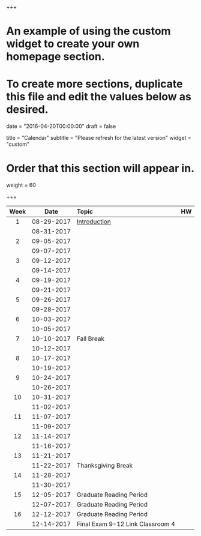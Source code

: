 +++
# An example of using the custom widget to create your own homepage section.
# To create more sections, duplicate this file and edit the values below as desired.

date = "2016-04-20T00:00:00"
draft = false

title = "Calendar"
subtitle = "Please refresh for the latest version"
widget = "custom"

# Order that this section will appear in.
weight = 60

+++

| Week |  Date      | Topic |   HW |
|:--:|:-------------:|:---------------------------|:---|
| 1 | 08-29-2017   |  [Introduction](publication/intro/) |       |
|   | 08-31-2017 | | |
| 2 | 09-05-2017 | | |
|   | 09-07-2017 | | |
| 3 | 09-12-2017 | | |
|   | 09-14-2017 | | |
| 4 | 09-19-2017 | | |
|   | 09-21-2017 | | |
| 5 | 09-26-2017 | | |
|   | 09-28-2017 | | |
| 6 | 10-03-2017 | | |
|   | 10-05-2017 | | |
| 7 | 10-10-2017 |Fall Break | |
|   | 10-12-2017 | | |
| 8 | 10-17-2017 | | |
|   | 10-19-2017 | | |
| 9 | 10-24-2017 | | |
|   | 10-26-2017 | | |
| 10| 10-31-2017 |        | | |
|   | 11-02-2017  | | |
| 11| 11-07-2017 |        | | |
|   | 11-09-2017 | | |
| 12| 11-14-2017 |        | | |
|   | 11-16-2017 | | |
| 13| 11-21-2017 | | |
|   | 11-22-2017 |Thanksgiving Break | |
| 14| 11-28-2017 | | |
|   | 11-30-2017 | | |
| 15| 12-05-2017 | Graduate Reading Period | |
|   | 12-07-2017 | Graduate Reading Period | |
| 16| 12-12-2017 | Graduate Reading Period | |
|   | 12-14-2017 | Final Exam 9-12 Link Classroom 4 | |

